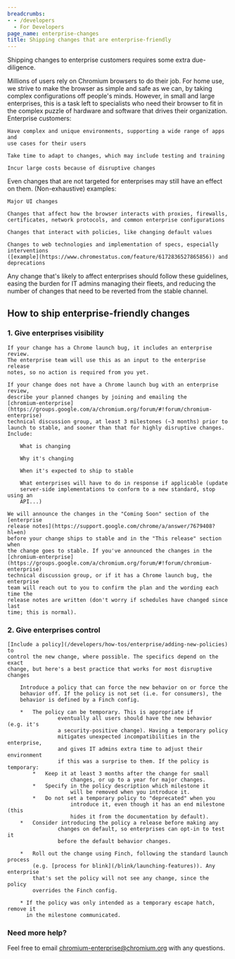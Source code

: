 ```yaml
---
breadcrumbs:
- - /developers
  - For Developers
page_name: enterprise-changes
title: Shipping changes that are enterprise-friendly
---
```


Shipping changes to enterprise customers requires some extra due-diligence.

Millions of users rely on Chromium browsers to do their job. For home use, we
strive to make the browser as simple and safe as we can, by taking complex
configurations off people's minds. However, in small and large enterprises, this
is a task left to specialists who need their browser to fit in the complex
puzzle of hardware and software that drives their organization. Enterprise
customers:

    Have complex and unique environments, supporting a wide range of apps and
    use cases for their users

    Take time to adapt to changes, which may include testing and training

    Incur large costs because of disruptive changes

Even changes that are not targeted for enterprises may still have an effect on
them. (Non-exhaustive) examples:

    Major UI changes

    Changes that affect how the browser interacts with proxies, firewalls,
    certificates, network protocols, and common enterprise configurations

    Changes that interact with policies, like changing default values

    Changes to web technologies and implementation of specs, especially
    interventions
    ([example](https://www.chromestatus.com/feature/6172836527865856)) and
    deprecations

Any change that's likely to affect enterprises should follow these guidelines,
easing the burden for IT admins managing their fleets, and reducing the number
of changes that need to be reverted from the stable channel.

## How to ship enterprise-friendly changes

### 1. Give enterprises visibility

    If your change has a Chrome launch bug, it includes an enterprise review.
    The enterprise team will use this as an input to the enterprise release
    notes, so no action is required from you yet.

    If your change does not have a Chrome launch bug with an enterprise review,
    describe your planned changes by joining and emailing the
    [chromium-enterprise](https://groups.google.com/a/chromium.org/forum/#!forum/chromium-enterprise)
    technical discussion group, at least 3 milestones (~3 months) prior to
    launch to stable, and sooner than that for highly disruptive changes.
    Include:

        What is changing

        Why it's changing

        When it's expected to ship to stable

        What enterprises will have to do in response if applicable (update
        server-side implementations to conform to a new standard, stop using an
        API...)

    We will announce the changes in the "Coming Soon" section of the [enterprise
    release notes](https://support.google.com/chrome/a/answer/7679408?hl=en)
    before your change ships to stable and in the "This release" section when
    the change goes to stable. If you've announced the changes in the
    [chromium-enterprise](https://groups.google.com/a/chromium.org/forum/#!forum/chromium-enterprise)
    technical discussion group, or if it has a Chrome launch bug, the enterprise
    team will reach out to you to confirm the plan and the wording each time the
    release notes are written (don't worry if schedules have changed since last
    time; this is normal).

### 2. Give enterprises control

    [Include a policy](/developers/how-tos/enterprise/adding-new-policies) to
    control the new change, where possible. The specifics depend on the exact
    change, but here's a best practice that works for most disruptive changes

        Introduce a policy that can force the new behavior on or force the
        behavior off. If the policy is not set (i.e. for consumers), the
        behavior is defined by a Finch config.

        *   The policy can be temporary. This is appropriate if
                    eventually all users should have the new behavior (e.g. it's
                    a security-positive change). Having a temporary policy
                    mitigates unexpected incompatibilities in the enterprise,
                    and gives IT admins extra time to adjust their environment
                    if this was a surprise to them. If the policy is temporary:
            *   Keep it at least 3 months after the change for small
                        changes, or up to a year for major changes.
            *   Specify in the policy description which milestone it
                        will be removed when you introduce it.
            *   Do not set a temporary policy to "deprecated" when you
                        introduce it, even though it has an end milestone (this
                        hides it from the documentation by default).
        *   Consider introducing the policy a release before making any
                    changes on default, so enterprises can opt-in to test it
                    before the default behavior changes.

        *   Roll out the change using Finch, following the standard launch process
            (e.g. [process for blink](/blink/launching-features)). Any enterprise
            that's set the policy will not see any change, since the policy
            overrides the Finch config.

        * If the policy was only intended as a temporary escape hatch, remove it
          in the milestone communicated.

### Need more help?

Feel free to email
[chromium-enterprise@chromium.org](mailto:chromium-enterprise@chromium.org)
with any questions.
